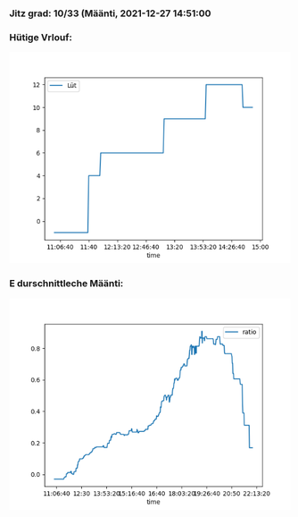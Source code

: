 ### Jitz grad: 10/33 (Määnti, 2021-12-27 14:51:00

### Hütige Vrlouf:
![Graph](Today.png)

### E durschnittleche Määnti:
![Graph](Määnti.png)